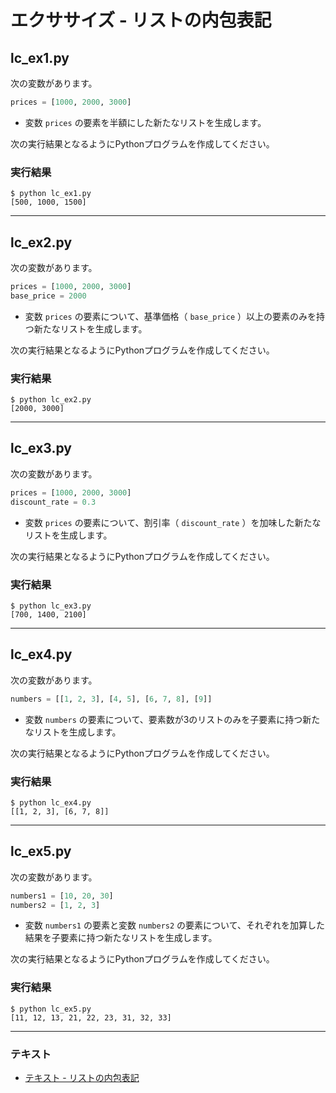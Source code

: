 # エクササイズ - リストの内包表記

## lc_ex1.py

次の変数があります。

``` python
prices = [1000, 2000, 3000]
```

* 変数 `prices` の要素を半額にした新たなリストを生成します。

次の実行結果となるようにPythonプログラムを作成してください。

### 実行結果

``` 
$ python lc_ex1.py
[500, 1000, 1500]
```

---

## lc_ex2.py

次の変数があります。

``` python
prices = [1000, 2000, 3000]
base_price = 2000
```

* 変数 `prices` の要素について、基準価格（ `base_price` ）以上の要素のみを持つ新たなリストを生成します。

次の実行結果となるようにPythonプログラムを作成してください。

### 実行結果

``` 
$ python lc_ex2.py
[2000, 3000]
```

---

## lc_ex3.py

次の変数があります。

``` python
prices = [1000, 2000, 3000]
discount_rate = 0.3
```

* 変数 `prices` の要素について、割引率（ `discount_rate` ）を加味した新たなリストを生成します。

次の実行結果となるようにPythonプログラムを作成してください。

### 実行結果

``` 
$ python lc_ex3.py
[700, 1400, 2100]
```

---

## lc_ex4.py

次の変数があります。

``` python
numbers = [[1, 2, 3], [4, 5], [6, 7, 8], [9]]
```

* 変数 `numbers` の要素について、要素数が3のリストのみを子要素に持つ新たなリストを生成します。

次の実行結果となるようにPythonプログラムを作成してください。

### 実行結果

``` 
$ python lc_ex4.py
[[1, 2, 3], [6, 7, 8]]
```

---

## lc_ex5.py

次の変数があります。

``` python
numbers1 = [10, 20, 30]
numbers2 = [1, 2, 3]
```

* 変数 `numbers1` の要素と変数 `numbers2` の要素について、それぞれを加算した結果を子要素に持つ新たなリストを生成します。

次の実行結果となるようにPythonプログラムを作成してください。

### 実行結果

``` 
$ python lc_ex5.py
[11, 12, 13, 21, 22, 23, 31, 32, 33]
```

---

### テキスト

* [テキスト - リストの内包表記](../text/10_basic.md)

